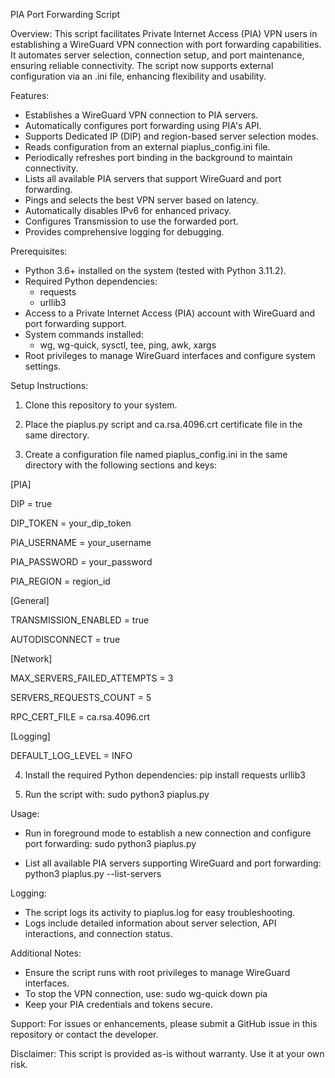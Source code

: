 PIA Port Forwarding Script

Overview: This script facilitates Private Internet Access (PIA) VPN users in establishing a WireGuard VPN connection with port forwarding capabilities. It automates server selection, connection setup, and port maintenance, ensuring reliable connectivity. The script now supports external configuration via an .ini file, enhancing flexibility and usability.

Features:

- Establishes a WireGuard VPN connection to PIA servers.
- Automatically configures port forwarding using PIA's API.
- Supports Dedicated IP (DIP) and region-based server selection modes.
- Reads configuration from an external piaplus_config.ini file.
- Periodically refreshes port binding in the background to maintain connectivity.
- Lists all available PIA servers that support WireGuard and port forwarding.
- Pings and selects the best VPN server based on latency.
- Automatically disables IPv6 for enhanced privacy.
- Configures Transmission to use the forwarded port.
- Provides comprehensive logging for debugging.

Prerequisites:

- Python 3.6+ installed on the system (tested with Python 3.11.2).
- Required Python dependencies:
  - requests
  - urllib3
- Access to a Private Internet Access (PIA) account with WireGuard and port forwarding support.
- System commands installed:
  - wg, wg-quick, sysctl, tee, ping, awk, xargs
- Root privileges to manage WireGuard interfaces and configure system settings.

Setup Instructions:

1. Clone this repository to your system.

2. Place the piaplus.py script and ca.rsa.4096.crt certificate file in the same directory.

3. Create a configuration file named piaplus_config.ini in the same directory with the following sections and keys:


  [PIA]
  
  DIP = true
  
  DIP_TOKEN = your_dip_token
  
  PIA_USERNAME = your_username
  
  PIA_PASSWORD = your_password
  
  PIA_REGION = region_id
  
  [General]
  
  TRANSMISSION_ENABLED = true
  
  AUTODISCONNECT = true
  
  [Network]
  
  MAX_SERVERS_FAILED_ATTEMPTS = 3
  
  SERVERS_REQUESTS_COUNT = 5
  
  RPC_CERT_FILE = ca.rsa.4096.crt
  
  [Logging]
  
  DEFAULT_LOG_LEVEL = INFO


  

4. Install the required Python dependencies:
  pip install requests urllib3

5. Run the script with:
  sudo python3 piaplus.py

Usage:

- Run in foreground mode to establish a new connection and configure port forwarding:
  sudo python3 piaplus.py
  
- List all available PIA servers supporting WireGuard and port forwarding:
  python3 piaplus.py --list-servers

Logging:

- The script logs its activity to piaplus.log for easy troubleshooting.
- Logs include detailed information about server selection, API interactions, and connection status.

Additional Notes:

- Ensure the script runs with root privileges to manage WireGuard interfaces.
- To stop the VPN connection, use:
  sudo wg-quick down pia
- Keep your PIA credentials and tokens secure.
  
Support: For issues or enhancements, please submit a GitHub issue in this repository or contact the developer.

Disclaimer: This script is provided as-is without warranty. Use it at your own risk.
